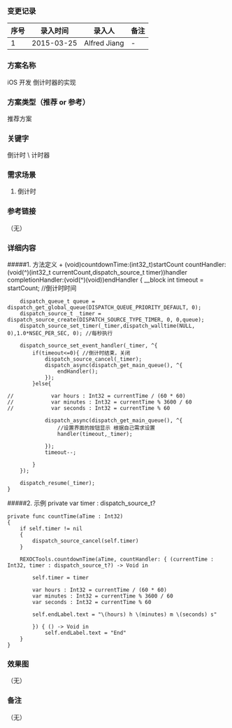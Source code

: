 ### 变更记录
| 序号 | 录入时间 | 录入人 | 备注 |
| -- | -- | -- | -- |
| 1 | 2015-03-25 | Alfred Jiang | - |

### 方案名称
iOS 开发 倒计时器的实现

### 方案类型（推荐 or 参考）
推荐方案

### 关键字
倒计时 \ 计时器

### 需求场景
1. 倒计时

### 参考链接
（无）

### 详细内容

#####1. 方法定义
    + (void)countdownTime:(int32_t)startCount
            countHandler:(void(^)(int32_t currentCount,dispatch_source_t timer))handler
       completionHandler:(void(^)(void))endHandler
    {
        __block int timeout = startCount; //倒计时时间

        dispatch_queue_t queue = dispatch_get_global_queue(DISPATCH_QUEUE_PRIORITY_DEFAULT, 0);
        dispatch_source_t _timer = dispatch_source_create(DISPATCH_SOURCE_TYPE_TIMER, 0, 0,queue);
        dispatch_source_set_timer(_timer,dispatch_walltime(NULL, 0),1.0*NSEC_PER_SEC, 0); //每秒执行

        dispatch_source_set_event_handler(_timer, ^{
            if(timeout<=0){ //倒计时结束，关闭
                dispatch_source_cancel(_timer);
                dispatch_async(dispatch_get_main_queue(), ^{
                    endHandler();
                });
            }else{

    //            var hours : Int32 = currentTime / (60 * 60)
    //            var minutes : Int32 = currentTime % 3600 / 60
    //            var seconds : Int32 = currentTime % 60

                dispatch_async(dispatch_get_main_queue(), ^{
                    //设置界面的按钮显示 根据自己需求设置
                    handler(timeout,_timer);

                });
                timeout--;

            }
        });

        dispatch_resume(_timer);
    }

#####2. 示例
    private var timer : dispatch_source_t?

    private func countTime(aTime : Int32)
    {
        if self.timer != nil
        {
            dispatch_source_cancel(self.timer)
        }

        REXOCTools.countdownTime(aTime, countHandler: { (currentTime : Int32, timer : dispatch_source_t?) -> Void in

            self.timer = timer

            var hours : Int32 = currentTime / (60 * 60)
            var minutes : Int32 = currentTime % 3600 / 60
            var seconds : Int32 = currentTime % 60

            self.endLabel.text = "\(hours) h \(minutes) m \(seconds) s"

            }) { () -> Void in
                self.endLabel.text = "End"
        }
    }


### 效果图
（无）

### 备注
（无）
